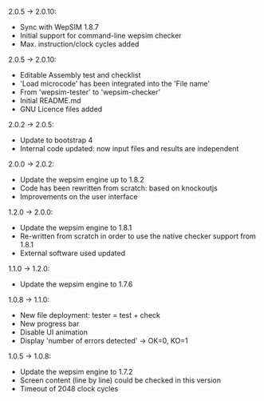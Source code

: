 
2.0.5 -> 2.0.10:
* Sync with WepSIM 1.8.7
* Initial support for command-line wepsim checker
* Max. instruction/clock cycles added

2.0.5 -> 2.0.10:
* Editable Assembly test and checklist
* 'Load microcode' has been integrated into the 'File name'
* From 'wepsim-tester' to 'wepsim-checker'
* Initial README.md
* GNU Licence files added

2.0.2 -> 2.0.5:
* Update to bootstrap 4
* Internal code updated: now input files and results are independent

2.0.0 -> 2.0.2:
* Update the wepsim engine up to 1.8.2
* Code has been rewritten from scratch: based on knockoutjs
* Improvements on the user interface

1.2.0 -> 2.0.0:
* Update the wepsim engine to 1.8.1
* Re-written from scratch in order to use the native checker support from 1.8.1
* External software used updated

1.1.0 -> 1.2.0:
* Update the wepsim engine to 1.7.6

1.0.8 -> 1.1.0:
* New file deployment: tester = test + check
* New progress bar
* Disable UI animation
* Display 'number of errors detected' -> OK=0, KO=1

1.0.5 -> 1.0.8:
* Update the wepsim engine to 1.7.2
* Screen content (line by line) could be checked in this version
* Timeout of 2048 clock cycles

